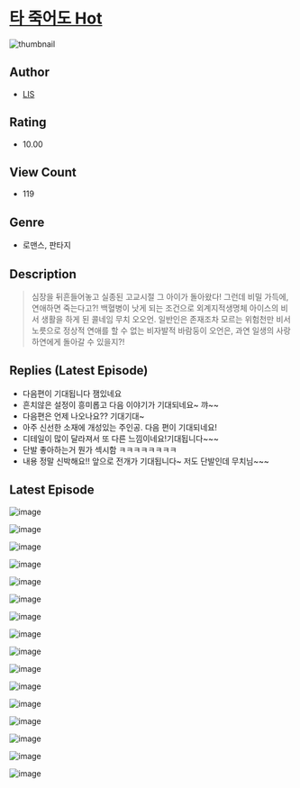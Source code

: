 # [타 죽어도 Hot](https://comic.naver.com/bestChallenge/list?titleId=810324)
![thumbnail](https://image-comic.pstatic.net/user_contents_data/challenge_comic/2023/05/25/354372/upload_7075825954599417652_480x623.jpeg)

## Author
- [LIS](https://comic.naver.com/artistTitle?id=354372)

## Rating
- 10.00

## View Count
- 119

## Genre
- 로맨스, 판타지

## Description
> 심장을 뒤흔들어놓고 실종된 고교시절 그 아이가 돌아왔다! 그런데 비밀 가득에, 연애하면 죽는다고?! 백혈병이 낫게 되는 조건으로 외계지적생명체 아이스의 비서 생활을 하게 된 콜네임 무치 오오언. 일반인은 존재조차 모르는 위험천만 비서 노릇으로 정상적 연애를 할 수 없는 비자발적 바람둥이 오언은, 과연 일생의 사랑 하연에게 돌아갈 수 있을지?!

## Replies (Latest Episode)
- 다음편이 기대됩니다 잼있네요
- 흔치않은 설정이 흥미롭고 다음 이야기가 기대되네요~ 꺄~~
- 다음편은 언제 나오나요?? 기대기대~
- 아주 신선한 소재에 개성있는 주인공. 다음 편이 기대되네요!
- 디테일이 많이 달라져서 또 다른 느낌이네요!기대됩니다~~~
- 단발 좋아하는거 뭔가 섹시함 ㅋㅋㅋㅋㅋㅋㅋㅋ
- 내용 정말 신박해요!! 앞으로 전개가 기대됩니다~ 저도 단발인데 무치님~~~

## Latest Episode
![image](https://image-comic.pstatic.net/user_contents_data/challenge_comic/2023/05/24/354372/upload_3978989869412333363.jpeg)

![image](https://image-comic.pstatic.net/user_contents_data/challenge_comic/2023/05/23/354372/upload_7365694602271220321.jpeg)

![image](https://image-comic.pstatic.net/user_contents_data/challenge_comic/2023/05/23/354372/upload_3559361457783191857.jpeg)

![image](https://image-comic.pstatic.net/user_contents_data/challenge_comic/2023/05/24/354372/upload_7220738262835553332.jpeg)

![image](https://image-comic.pstatic.net/user_contents_data/challenge_comic/2023/05/23/354372/upload_3833183618833068902.jpeg)

![image](https://image-comic.pstatic.net/user_contents_data/challenge_comic/2023/05/23/354372/upload_7377802411395002935.jpeg)

![image](https://image-comic.pstatic.net/user_contents_data/challenge_comic/2023/05/23/354372/upload_4122818075561309233.jpeg)

![image](https://image-comic.pstatic.net/user_contents_data/challenge_comic/2023/05/23/354372/upload_7293410496000451426.jpeg)

![image](https://image-comic.pstatic.net/user_contents_data/challenge_comic/2023/05/23/354372/upload_4122592705705555556.jpeg)

![image](https://image-comic.pstatic.net/user_contents_data/challenge_comic/2023/05/24/354372/upload_4135818692555662645.jpeg)

![image](https://image-comic.pstatic.net/user_contents_data/challenge_comic/2023/05/23/354372/upload_3905807465583817522.jpeg)

![image](https://image-comic.pstatic.net/user_contents_data/challenge_comic/2023/05/23/354372/upload_4134643537967001700.jpeg)

![image](https://image-comic.pstatic.net/user_contents_data/challenge_comic/2023/05/23/354372/upload_3545521896233842739.jpeg)

![image](https://image-comic.pstatic.net/user_contents_data/challenge_comic/2023/05/23/354372/upload_7003436500481554224.jpeg)

![image](https://image-comic.pstatic.net/user_contents_data/challenge_comic/2023/05/23/354372/upload_4135767024048878130.jpeg)

![image](https://image-comic.pstatic.net/user_contents_data/challenge_comic/2023/05/24/354372/upload_3630522739371487586.jpeg)
